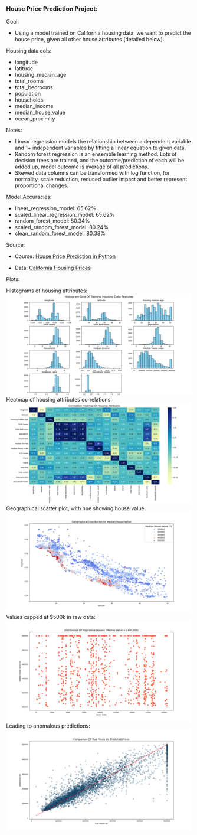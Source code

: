 ### House Price Prediction Project:

Goal:

- Using a model trained on California housing data, we want to predict the house price, given all other house
  attributes (detailed below).

Housing data cols:

- longitude
- latitude
- housing_median_age
- total_rooms
- total_bedrooms
- population
- households
- median_income
- median_house_value
- ocean_proximity

Notes:

- Linear regression models the relationship between a dependent variable and 1+ independent variables by fitting a
  linear equation to given data.
- Random forest regression is an ensemble learning method. Lots of decision trees are trained, and the
  outcome/prediction of each will be added up, model outcome is average of all predictions.
- Skewed data columns can be transformed with log function, for normality, scale reduction, reduced outlier impact and
  better represent proportional changes.

Model Accuracies:

- linear_regression_model: 65.62%
- scaled_linear_regression_model: 65.62%
- random_forest_model: 80.34%
- scaled_random_forest_model: 80.24%
- clean_random_forest_model: 80.38%

Source:

- Course: [House Price Prediction in Python](https://www.youtube.com/watch?v=Wqmtf9SA_kk)

- Data: [California Housing Prices](https://www.kaggle.com/datasets/camnugent/california-housing-prices/)

Plots:

Histograms of housing attributes:
![housing_histograms](housing_histograms.png)
Heatmap of housing attributes correlations:
![housing_heatmap](housing_heatmap.png)
Geographical scatter plot, with hue showing house value:
![housing_scatter](housing_scatter.png)
Values capped at $500k in raw data:
![value_scatter](value_scatter.png)
Leading to anomalous predictions:
![predictions_scatter](predictions_scatter.png)